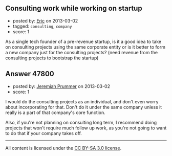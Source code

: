 ## Consulting work while working on startup

- posted by: [Eric](https://stackexchange.com/users/-1/25280-eric) on 2013-03-02
- tagged: `consulting`, `company`
- score: 1

As a single tech founder of a pre-revenue startup, is it a good idea to take on consulting projects using the same corporate entity or is it better to form a new company just for the consulting projects? (need revenue from the consulting projects to bootstrap the startup)


## Answer 47800

- posted by: [Jeremiah Prummer](https://stackexchange.com/users/-1/23938-jeremiah-prummer) on 2013-03-02
- score: 1

I would do the consulting projects as an individual, and don't even worry about incorporating for that. Don't do it under the same company unless it really is a part of that company's core function.

Also, if you're not planning on consulting long term, I recommend doing projects that won't require much follow up work, as you're not going to want to do that if your company takes off. 



---

All content is licensed under the [CC BY-SA 3.0 license](https://creativecommons.org/licenses/by-sa/3.0/).
